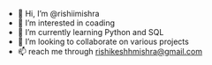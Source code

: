 - 👋 Hi, I’m @rishiimishra
- 👀 I’m interested in coading
- 🌱 I’m currently learning Python and SQL
- 💞️ I’m looking to collaborate on various projects 
- 📫 reach me through rishikeshhmishra@gmail.com

<!---
rishiimishra/rishiimishra is a ✨ special ✨ repository because its `README.md` (this file) appears on your GitHub profile.
You can click the Preview link to take a look at your changes.
--->
